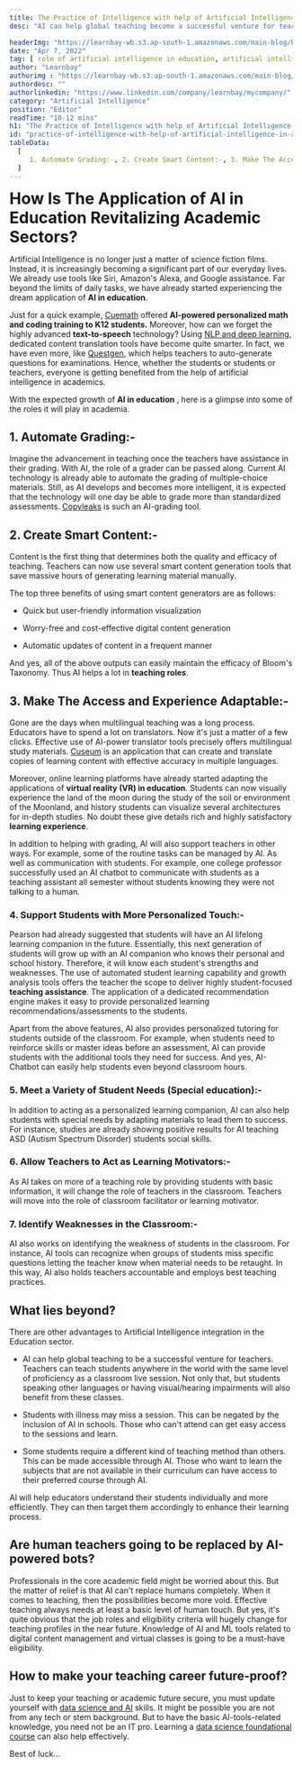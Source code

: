 ```yaml
---
title: The Practice of Intelligence with help of Artificial Intelligence in Academics
desc: "AI can help global teaching become a successful venture for teachers to teach students anywhere in the world with the same level of proficiency as a classroom live session."

headerImg: "https://learnbay-wb.s3.ap-south-1.amazonaws.com/main-blog/blog/robot.jpg"
date: "Apr 7, 2022"
tag: [ role of artificial intelligence in education, artificial intelligence in education in india ]
author: "Learnbay"
authorimg : "https://learnbay-wb.s3.ap-south-1.amazonaws.com/main-blog/blog/learnbay-admin.webp"
authordesc: ""
authorlinkedin: "https://www.linkedin.com/company/learnbay/mycompany/"
category: "Artificial Intelligence"
position: "Editor"
readTime: "10-12 mins"
h1: "The Practice of Intelligence with help of Artificial Intelligence in Academics"
id: "practice-of-intelligence-with-help-of-artificial-intelligence-in-academics"
tableData:
  [
     1. Automate Grading:-, 2. Create Smart Content:-, 3. Make The Access and Experience Adaptable:-, 4. Support Students with More Personalized Touch:-, 5. Meet a Variety of Student Needs (Special education):-, 6. Allow Teachers to Act as Learning Motivators:-, 7. Identify Weaknesses in the Classroom:-, What lies beyond?, Are human teachers going to be replaced by AI-powered bots?, How to make your teaching career future-proof?
  ]
---
```


<span style=" font-weight:bold; font-size:28px">How Is The Application of AI in Education Revitalizing Academic Sectors?</span>

Artificial Intelligence is no longer just a matter of science fiction films. Instead, it is increasingly becoming a significant part of our everyday lives. We already use tools like Siri, Amazon's Alexa, and Google assistance. Far beyond the limits of daily tasks, we have already started experiencing the dream application of **AI in education**.

Just for a quick example, <a href="https://www.cuemath.com/" target="_blank" rel="nofollow">Cuemath</a> offered **AI-powered personalized math and coding training to K12 students.** Moreover, how can we forget the highly advanced **text-to-speech** technology? Using <a href="https://blog.learnbay.co/nlp-and-deep-learning-for-data-scientists" target="_blank" >NLP and deep learning</a>, dedicated content translation tools have become quite smarter. In fact, we have even more, like <a href="https://app.questgen.ai/" target="_blank" rel="nofollow">Questgen</a>, which helps teachers to auto-generate questions for examinations. Hence, whether the students or students or teachers, everyone is getting benefited from the help of artificial intelligence in academics.

With the expected growth of **AI in education** , here is a glimpse into some of the roles it will play in academia.


## 1. Automate Grading:-

Imagine the advancement in teaching once the teachers have assistance in their grading. With AI, the role of a grader can be passed along. Current AI technology is already able to automate the grading of multiple-choice materials. Still, as AI develops and becomes more intelligent, it is expected that the technology will one day be able to grade more than standardized assessments. <a href="https://copyleaks.com/education/ai-grading" target="_blank" rel="nofollow">Copyleaks</a> is such an AI-grading tool.

## 2. Create Smart Content:- 

Content is the first thing that determines both the quality and efficacy of teaching. Teachers can now use several smart content generation tools that save massive hours of generating learning material manually.

The top three benefits of using smart content generators are as follows:

- Quick but user-friendly information visualization

- Worry-free and cost-effective digital content generation

- Automatic updates of content in a frequent manner

And yes, all of the above outputs can easily maintain the efficacy of Bloom's Taxonomy. Thus AI helps a lot in **teaching roles**.

## 3. Make The Access and Experience Adaptable:-

Gone are the days when multilingual teaching was a long process. Educators have to spend a lot on translators. Now it's just a matter of a few clicks. Effective use of AI-power translator tools precisely offers multilingual study materials. <a href="https://cuseum.com/blog/2021/4/6/introducing-ai-powered-multilingual-translations" target="_blank" rel="nofollow">Cuseum</a> is an application that can create and translate copies of learning content with effective accuracy in multiple languages.

Moreover, online learning platforms have already started adapting the applications of **virtual reality (VR) in education**. Students can now visually experience the land of the moon during the study of the soil or environment of the Moonland, and history students can visualize several architectures for in-depth studies. No doubt these give details rich and highly satisfactory **learning experience**.

In addition to helping with grading, AI will also support teachers in other ways. For example, some of the routine tasks can be managed by AI. As well as communication with students. For example, one college professor successfully used an AI chatbot to communicate with students as a teaching assistant all semester without students knowing they were not talking to a human.

### 4. Support Students with More Personalized Touch:- 

Pearson had already suggested that students will have an AI lifelong learning companion in the future. Essentially, this next generation of students will grow up with an AI companion who knows their personal and school history. Therefore, it will know each student's strengths and weaknesses. The use of automated student learning capability and growth analysis tools offers the teacher the scope to deliver highly student-focused **teaching assistance**. The application of a dedicated recommendation engine makes it easy to provide personalized learning recommendations/assessments to the students.

Apart from the above features, AI also provides personalized tutoring for students outside of the classroom. For example, when students need to reinforce skills or master ideas before an assessment, AI can provide students with the additional tools they need for success. And yes, AI-Chatbot can easily help students even beyond classroom hours.

### 5. Meet a Variety of Student Needs (Special education):-   

In addition to acting as a personalized learning companion, AI can also help students with special needs by adapting materials to lead them to success. For instance, studies are already showing positive results for AI teaching ASD (Autism Spectrum Disorder) students social skills.

### 6. Allow Teachers to Act as Learning Motivators:-   

As AI takes on more of a teaching role by providing students with basic information, it will change the role of teachers in the classroom. Teachers will move into the role of classroom facilitator or learning motivator.

### 7. Identify Weaknesses in the Classroom:-   

AI also works on identifying the weakness of students in the classroom. For instance, AI tools can recognize when groups of students miss specific questions letting the teacher know when material needs to be retaught. In this way, AI also holds teachers accountable and employs best teaching practices.

## What lies beyond?   

There are other advantages to Artificial Intelligence integration in the Education sector.

- AI can help global teaching to be a successful venture for teachers. Teachers can teach students anywhere in the world with the same level of proficiency as a classroom live session. Not only that, but students speaking other languages or having visual/hearing impairments will also benefit from these classes.

- Students with illness may miss a session. This can be negated by the inclusion of AI in schools. Those who can't attend can get easy access to the sessions and learn.

- Some students require a different kind of teaching method than others. This can be made accessible through AI. Those who want to learn the subjects that are not available in their curriculum can have access to their preferred course through AI.

AI will help educators understand their students individually and more efficiently. They can then target them accordingly to enhance their learning process.

## Are human teachers going to be replaced by AI-powered bots?   

Professionals in the core academic field might be worried about this. But the matter of relief is that AI can't replace humans completely. When it comes to teaching, then the possibilities become more void. Effective teaching always needs at least a basic level of human touch. But yes, it's quite obvious that the job roles and eligibility criteria will hugely change for teaching profiles in the near future. Knowledge of AI and ML tools related to digital content management and virtual classes is going to be a must-have eligibility.

## How to make your teaching career future-proof? 

Just to keep your teaching or academic future secure, you must update yourself with <a href="https://www.learnbay.co/advance-data-science-certification-courses" target="_blank">data science and AI</a> skills. It might be possible you are not from any tech or stem background. But to have the basic AI-tools-related knowledge, you need not be an IT pro. Learning a <a href="https://www.learnbay.co/data-science-certification-courses" target="_blank">data science foundational course</a> can also help effectively.

Best of luck...